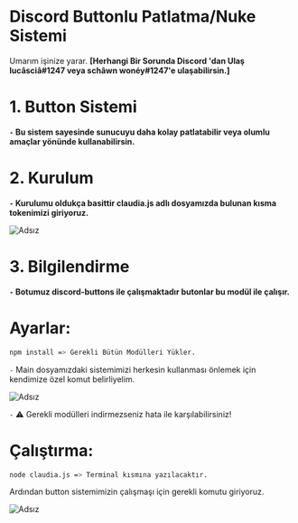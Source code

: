 
# Discord Buttonlu Patlatma/Nuke Sistemi

Umarım işinize yarar. **[Herhangi Bir Sorunda Discord 'dan Ulaş lucâsciâ#1247 veya schâwn wonéy#1247'e ulaşabilirsin.]**

# 1. Button Sistemi
**`-` Bu sistem sayesinde sunucuyu daha kolay patlatabilir veya olumlu amaçlar yönünde kullanabilirsin.**


# 2. Kurulum
**`-` Kurulumu oldukça basittir claudia.js adlı dosyamızda bulunan kısma tokenimizi giriyoruz.**

![Adsız](https://media.discordapp.net/attachments/923986783543378011/934091610176770148/unknown.png)

# 3. Bilgilendirme
**`-` Botumuz discord-buttons ile çalışmaktadır butonlar bu modül ile çalışır.**



# Ayarlar:
```sh
npm install => Gerekli Bütün Modülleri Yükler.
```

`-` Main dosyamızdaki sistemimizi herkesin kullanması önlemek için kendimize özel komut belirliyelim.

![Adsız](https://media.discordapp.net/attachments/923986783543378011/934093225583583242/unknown.png)

`-` ⚠️ Gerekli modülleri indirmezseniz hata ile karşılabilirsiniz!


# Çalıştırma:

```sh
node claudia.js => Terminal kısmına yazılacaktır.
```
Ardından button sistemimizin çalışmaşı için gerekli komutu giriyoruz.

![Adsız](https://media.discordapp.net/attachments/923986783543378011/934091571723378718/unknown.png)


